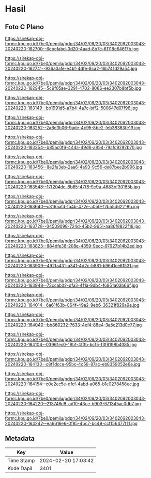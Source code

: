 # Hasil

## Foto C Plano

https://sirekap-obj-formc.kpu.go.id/7be0/pemilu/pdpr/34/02/06/20/03/3402062003043-20240220-162700--6cbcfabd-3d20-4aad-8b7c-61118c646f7b.jpg

https://sirekap-obj-formc.kpu.go.id/7be0/pemilu/pdpr/34/02/06/20/03/3402062003043-20240220-162741--936a3afe-e4bf-4dfe-8ca2-16b741d29a54.jpg

https://sirekap-obj-formc.kpu.go.id/7be0/pemilu/pdpr/34/02/06/20/03/3402062003043-20240220-162945--5c9f05ae-3291-4702-8086-ee2307b8bf5b.jpg

https://sirekap-obj-formc.kpu.go.id/7be0/pemilu/pdpr/34/02/06/20/03/3402062003043-20240220-163149--bb1991d5-a7b4-4a7c-bff2-500647d07f96.jpg

https://sirekap-obj-formc.kpu.go.id/7be0/pemilu/pdpr/34/02/06/20/03/3402062003043-20240220-163252--2a6e3b06-9ade-4c95-8be2-feb38363fe19.jpg

https://sirekap-obj-formc.kpu.go.id/7be0/pemilu/pdpr/34/02/06/20/03/3402062003043-20240220-163354--b85ac0f6-444a-49d6-a854-79afc9292b70.jpg

https://sirekap-obj-formc.kpu.go.id/7be0/pemilu/pdpr/34/02/06/20/03/3402062003043-20240220-163456--8e2fa3eb-2aa6-4a93-9c56-de87bee2b996.jpg

https://sirekap-obj-formc.kpu.go.id/7be0/pemilu/pdpr/34/02/06/20/03/3402062003043-20240220-163548--17f204de-8b85-47f8-9c9a-4683bf30185b.jpg

https://sirekap-obj-formc.kpu.go.id/7be0/pemilu/pdpr/34/02/06/20/03/3402062003043-20240220-163640--c3165afd-fa4b-472e-a050-12b55d62218b.jpg

https://sirekap-obj-formc.kpu.go.id/7be0/pemilu/pdpr/34/02/06/20/03/3402062003043-20240220-163728--04509098-724d-45b2-9651-aa86f8822f18.jpg

https://sirekap-obj-formc.kpu.go.id/7be0/pemilu/pdpr/34/02/06/20/03/3402062003043-20240220-163823--884dfe38-208e-4359-9ecc-97927b14b2ed.jpg

https://sirekap-obj-formc.kpu.go.id/7be0/pemilu/pdpr/34/02/06/20/03/3402062003043-20240220-163909--492fa431-a341-4d2c-b881-b9641ce61531.jpg

https://sirekap-obj-formc.kpu.go.id/7be0/pemilu/pdpr/34/02/06/20/03/3402062003043-20240220-163948--73ccab02-dfa3-4f1a-9db4-f6951a03b66f.jpg

https://sirekap-obj-formc.kpu.go.id/7be0/pemilu/pdpr/34/02/06/20/03/3402062003043-20240220-164014--6a61f63b-064f-49a2-9eb6-36321f826a9e.jpg

https://sirekap-obj-formc.kpu.go.id/7be0/pemilu/pdpr/34/02/06/20/03/3402062003043-20240220-164040--bb860232-7633-4ef4-88e4-3a5c213d0c77.jpg

https://sirekap-obj-formc.kpu.go.id/7be0/pemilu/pdpr/34/02/06/20/03/3402062003043-20240220-164104--03961ec0-19b1-4f3b-bc15-f3f6198b4085.jpg

https://sirekap-obj-formc.kpu.go.id/7be0/pemilu/pdpr/34/02/06/20/03/3402062003043-20240220-164130--c8f1dcce-95bc-4c58-87ac-eb8359052e6e.jpg

https://sirekap-obj-formc.kpu.go.id/7be0/pemilu/pdpr/34/02/06/20/03/3402062003043-20240220-164154--c0e2ec5e-dfcf-4abd-a065-b1e0278458ec.jpg

https://sirekap-obj-formc.kpu.go.id/7be0/pemilu/pdpr/34/02/06/20/03/3402062003043-20240220-164220--213746d8-ad10-43ce-b903-671345ac0db7.jpg

https://sirekap-obj-formc.kpu.go.id/7be0/pemilu/pdpr/34/02/06/20/03/3402062003043-20240220-164242--ea6616e6-0f85-4bc7-bc49-ccf156477f11.jpg


## Metadata

| Key        | Value               |
| ---------- | ------------------- |
| Time Stamp | 2024-02-20 17:03:42 |
| Kode Dapil | 3401                |



